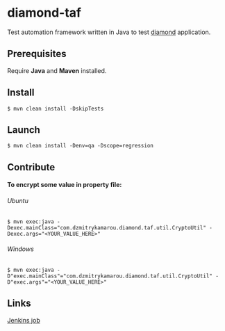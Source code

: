 # diamond-taf
Test automation framework written in Java to test [diamond](https://github.com/dzmitry-kamarou/diamond) application.
## Prerequisites
Require **Java** and **Maven** installed.
## Install
```shell script
$ mvn clean install -DskipTests
```
## Launch
```shell script
$ mvn clean install -Denv=qa -Dscope=regression
```
## Contribute
#### To encrypt some value in property file:
###### Ubuntu
```shell script
$ mvn exec:java -Dexec.mainClass="com.dzmitrykamarou.diamond.taf.util.CryptoUtil" -Dexec.args="<YOUR_VALUE_HERE>"
```
###### Windows
```shell script
$ mvn exec:java -D"exec.mainClass"="com.dzmitrykamarou.diamond.taf.util.CryptoUtil" -D"exec.args"="<YOUR_VALUE_HERE>"
``` 
## Links
[Jenkins job](http://34.65.253.119:8080/job/diamond-taf/build?delay=0sec)